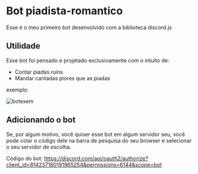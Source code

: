 # Bot piadista-romantico

Esse é o meu primeiro bot desenvolvido com a biblioteca discord.js

## Utilidade

Esse bot foi pensado e projetado exclusivamente com o intuito de:

 - Contar piadas ruins
 - Mandar cantadas piores que as piadas

exemplo:

![botexem](https://user-images.githubusercontent.com/77214080/109342573-d4522b80-784a-11eb-86ed-598abec4812f.png)

## Adicionando o bot

Se, por algum motivo, você quiser esse bot em algum servidor seu, você pode colar o código dele na barra de pesquisa do seu browser e selecionar o seu servidor de escolha.

Código do bot: https://discord.com/api/oauth2/authorize?client_id=814237180191965254&permissions=6144&scope=bot
